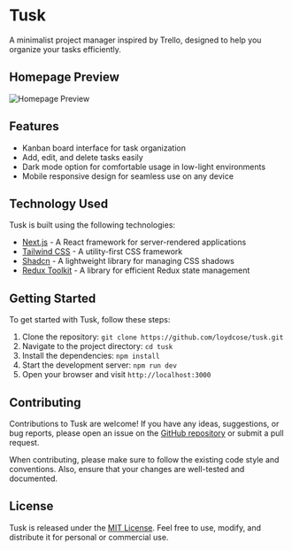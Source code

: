 # Tusk

A minimalist project manager inspired by Trello, designed to help you organize your tasks efficiently.

## Homepage Preview

![Homepage Preview](https://i.ibb.co/KWVs2CR/Screenshot-2023-07-03-023714.png)

## Features

- Kanban board interface for task organization
- Add, edit, and delete tasks easily
- Dark mode option for comfortable usage in low-light environments
- Mobile responsive design for seamless use on any device

## Technology Used

Tusk is built using the following technologies:

- [Next.js](https://nextjs.org/) - A React framework for server-rendered applications
- [Tailwind CSS](https://tailwindcss.com/) - A utility-first CSS framework
- [Shadcn](https://github.com/AKAspanion/shadcn) - A lightweight library for managing CSS shadows
- [Redux Toolkit](https://redux-toolkit.js.org/) - A library for efficient Redux state management

## Getting Started

To get started with Tusk, follow these steps:

1. Clone the repository: `git clone https://github.com/loydcose/tusk.git`
2. Navigate to the project directory: `cd tusk`
3. Install the dependencies: `npm install`
4. Start the development server: `npm run dev`
5. Open your browser and visit `http://localhost:3000`

## Contributing

Contributions to Tusk are welcome! If you have any ideas, suggestions, or bug reports, please open an issue on the [GitHub repository](https://github.com/your-username/tusk) or submit a pull request. 

When contributing, please make sure to follow the existing code style and conventions. Also, ensure that your changes are well-tested and documented.

## License

Tusk is released under the [MIT License](https://opensource.org/licenses/MIT). Feel free to use, modify, and distribute it for personal or commercial use.
